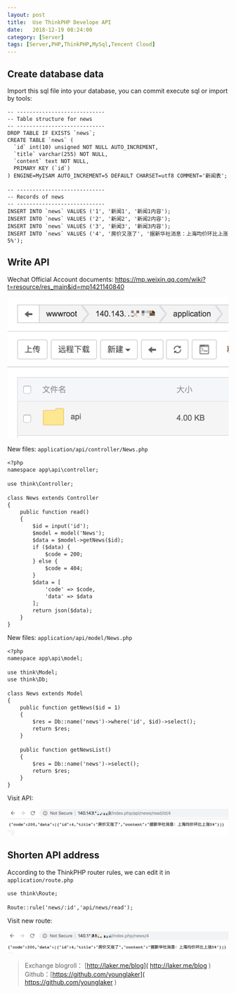 ```yaml
---
layout: post
title:  Use ThinkPHP Develope API
date:   2018-12-19 08:24:00
category: [Server]
tags: [Server,PHP,ThinkPHP,MySql,Tencent Cloud]
---
```


<!-- ![Use ThinkPHP Develope WeChat Official Account API](http://wx3.sinaimg.cn/large/6d184cefly1fxnkwr63qej20oz046aay.jpg) -->


## Create database data

Import this sql file into your database, you can commit execute sql or import by tools:

<!--more-->
```
-- ----------------------------
-- Table structure for news
-- ----------------------------
DROP TABLE IF EXISTS `news`;
CREATE TABLE `news` (
  `id` int(10) unsigned NOT NULL AUTO_INCREMENT,
  `title` varchar(255) NOT NULL,
  `content` text NOT NULL,
  PRIMARY KEY (`id`)
) ENGINE=MyISAM AUTO_INCREMENT=5 DEFAULT CHARSET=utf8 COMMENT='新闻表';

-- ----------------------------
-- Records of news
-- ----------------------------
INSERT INTO `news` VALUES ('1', '新闻1', '新闻1内容');
INSERT INTO `news` VALUES ('2', '新闻2', '新闻2内容');
INSERT INTO `news` VALUES ('3', '新闻3', '新闻3内容');
INSERT INTO `news` VALUES ('4', '房价又涨了', '据新华社消息：上海均价环比上涨5%');

```


## Write API

Wechat Official Account documents:
https://mp.weixin.qq.com/wiki?t=resource/res_main&id=mp1421140840

![image](https://raw.githubusercontent.com/aomine-sama/px/master/2018/18121901.jpg)

New files: `application/api/controller/News.php`

```
<?php
namespace app\api\controller;

use think\Controller;

class News extends Controller
{
    public function read()
    {
        $id = input('id');
        $model = model('News');
        $data = $model->getNews($id);
        if ($data) {
            $code = 200;
        } else {
            $code = 404;
        }
        $data = [
            'code' => $code,
            'data' => $data
        ];
        return json($data);
    }
}
```

New files: `application/api/model/News.php`

```
<?php
namespace app\api\model;

use think\Model;
use think\Db;

class News extends Model
{
    public function getNews($id = 1)
    {
        $res = Db::name('news')->where('id', $id)->select();
        return $res;
    }

    public function getNewsList()
    {
        $res = Db::name('news')->select();
        return $res;
    }
}
```

Visit API:

![image](https://raw.githubusercontent.com/aomine-sama/px/master/2018/18121902.jpg)

## Shorten API address

According to the ThinkPHP router rules, we can edit it in `application/route.php`

```
use think\Route;

Route::rule('news/:id','api/news/read');
```

Visit new route:

![image](https://raw.githubusercontent.com/aomine-sama/px/master/2018/18121903.jpg)



> Exchange blogroll： [http://laker.me/blog]( http://laker.me/blog )
> Github：[https://github.com/younglaker]( https://github.com/younglaker )





